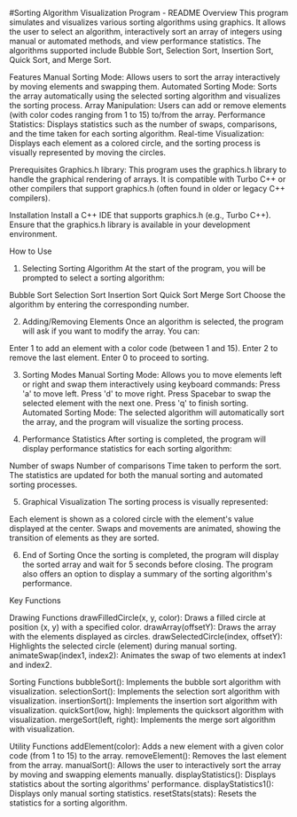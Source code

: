 
#Sorting Algorithm Visualization Program - README
Overview
This program simulates and visualizes various sorting algorithms using graphics. It allows the user to select an algorithm, interactively sort an array of integers using manual or automated methods, and view performance statistics. The algorithms supported include Bubble Sort, Selection Sort, Insertion Sort, Quick Sort, and Merge Sort.

Features
Manual Sorting Mode: Allows users to sort the array interactively by moving elements and swapping them.
Automated Sorting Mode: Sorts the array automatically using the selected sorting algorithm and visualizes the sorting process.
Array Manipulation: Users can add or remove elements (with color codes ranging from 1 to 15) to/from the array.
Performance Statistics: Displays statistics such as the number of swaps, comparisons, and the time taken for each sorting algorithm.
Real-time Visualization: Displays each element as a colored circle, and the sorting process is visually represented by moving the circles.

Prerequisites
Graphics.h library: This program uses the graphics.h library to handle the graphical rendering of arrays. It is compatible with Turbo C++ or other compilers that support graphics.h (often found in older or legacy C++ compilers).

Installation
Install a C++ IDE that supports graphics.h (e.g., Turbo C++).
Ensure that the graphics.h library is available in your development environment.

How to Use
1. Selecting Sorting Algorithm
At the start of the program, you will be prompted to select a sorting algorithm:

Bubble Sort
Selection Sort
Insertion Sort
Quick Sort
Merge Sort
Choose the algorithm by entering the corresponding number.

2. Adding/Removing Elements
Once an algorithm is selected, the program will ask if you want to modify the array. You can:

Enter 1 to add an element with a color code (between 1 and 15).
Enter 2 to remove the last element.
Enter 0 to proceed to sorting.

3. Sorting Modes
Manual Sorting Mode: Allows you to move elements left or right and swap them interactively using keyboard commands:
Press 'a' to move left.
Press 'd' to move right.
Press Spacebar to swap the selected element with the next one.
Press 'q' to finish sorting.
Automated Sorting Mode: The selected algorithm will automatically sort the array, and the program will visualize the sorting process.

4. Performance Statistics
After sorting is completed, the program will display performance statistics for each sorting algorithm:

Number of swaps
Number of comparisons
Time taken to perform the sort.
The statistics are updated for both the manual sorting and automated sorting processes.

5. Graphical Visualization
The sorting process is visually represented:

Each element is shown as a colored circle with the element's value displayed at the center.
Swaps and movements are animated, showing the transition of elements as they are sorted.

6. End of Sorting
Once the sorting is completed, the program will display the sorted array and wait for 5 seconds before closing. The program also offers an option to display a summary of the sorting algorithm's performance.

Key Functions

Drawing Functions
drawFilledCircle(x, y, color): Draws a filled circle at position (x, y) with a specified color.
drawArray(offsetY): Draws the array with the elements displayed as circles.
drawSelectedCircle(index, offsetY): Highlights the selected circle (element) during manual sorting.
animateSwap(index1, index2): Animates the swap of two elements at index1 and index2.

Sorting Functions
bubbleSort(): Implements the bubble sort algorithm with visualization.
selectionSort(): Implements the selection sort algorithm with visualization.
insertionSort(): Implements the insertion sort algorithm with visualization.
quickSort(low, high): Implements the quicksort algorithm with visualization.
mergeSort(left, right): Implements the merge sort algorithm with visualization.

Utility Functions
addElement(color): Adds a new element with a given color code (from 1 to 15) to the array.
removeElement(): Removes the last element from the array.
manualSort(): Allows the user to interactively sort the array by moving and swapping elements manually.
displayStatistics(): Displays statistics about the sorting algorithms' performance.
displayStatistics1(): Displays only manual sorting statistics.
resetStats(stats): Resets the statistics for a sorting algorithm.
